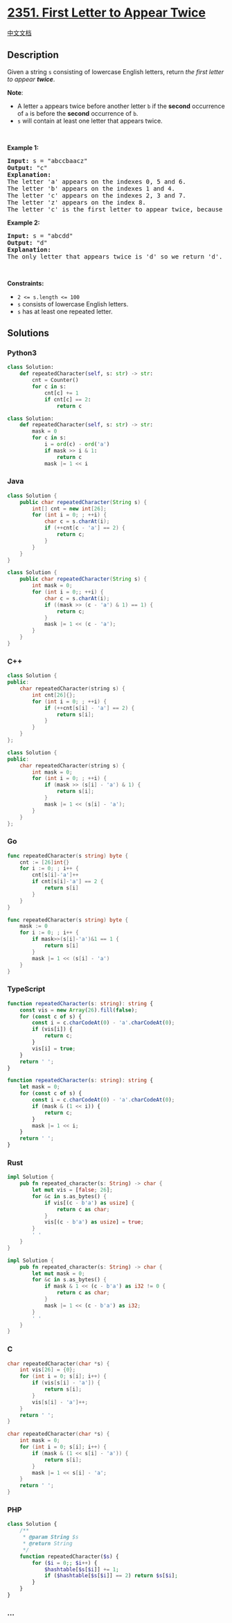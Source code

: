 # [2351. First Letter to Appear Twice](https://leetcode.com/problems/first-letter-to-appear-twice)

[中文文档](/solution/2300-2399/2351.First%20Letter%20to%20Appear%20Twice/README.md)

## Description

<p>Given a string <code>s</code> consisting of lowercase English letters, return <em>the first letter to appear <strong>twice</strong></em>.</p>

<p><strong>Note</strong>:</p>

<ul>
	<li>A letter <code>a</code> appears twice before another letter <code>b</code> if the <strong>second</strong> occurrence of <code>a</code> is before the <strong>second</strong> occurrence of <code>b</code>.</li>
	<li><code>s</code> will contain at least one letter that appears twice.</li>
</ul>

<p>&nbsp;</p>
<p><strong class="example">Example 1:</strong></p>

<pre>
<strong>Input:</strong> s = &quot;abccbaacz&quot;
<strong>Output:</strong> &quot;c&quot;
<strong>Explanation:</strong>
The letter &#39;a&#39; appears on the indexes 0, 5 and 6.
The letter &#39;b&#39; appears on the indexes 1 and 4.
The letter &#39;c&#39; appears on the indexes 2, 3 and 7.
The letter &#39;z&#39; appears on the index 8.
The letter &#39;c&#39; is the first letter to appear twice, because out of all the letters the index of its second occurrence is the smallest.
</pre>

<p><strong class="example">Example 2:</strong></p>

<pre>
<strong>Input:</strong> s = &quot;abcdd&quot;
<strong>Output:</strong> &quot;d&quot;
<strong>Explanation:</strong>
The only letter that appears twice is &#39;d&#39; so we return &#39;d&#39;.
</pre>

<p>&nbsp;</p>
<p><strong>Constraints:</strong></p>

<ul>
	<li><code>2 &lt;= s.length &lt;= 100</code></li>
	<li><code>s</code> consists of lowercase English letters.</li>
	<li><code>s</code> has at least one repeated letter.</li>
</ul>

## Solutions

<!-- tabs:start -->

### **Python3**

```python
class Solution:
    def repeatedCharacter(self, s: str) -> str:
        cnt = Counter()
        for c in s:
            cnt[c] += 1
            if cnt[c] == 2:
                return c
```

```python
class Solution:
    def repeatedCharacter(self, s: str) -> str:
        mask = 0
        for c in s:
            i = ord(c) - ord('a')
            if mask >> i & 1:
                return c
            mask |= 1 << i
```

### **Java**

```java
class Solution {
    public char repeatedCharacter(String s) {
        int[] cnt = new int[26];
        for (int i = 0; ; ++i) {
            char c = s.charAt(i);
            if (++cnt[c - 'a'] == 2) {
                return c;
            }
        }
    }
}
```

```java
class Solution {
    public char repeatedCharacter(String s) {
        int mask = 0;
        for (int i = 0;; ++i) {
            char c = s.charAt(i);
            if ((mask >> (c - 'a') & 1) == 1) {
                return c;
            }
            mask |= 1 << (c - 'a');
        }
    }
}
```

### **C++**

```cpp
class Solution {
public:
    char repeatedCharacter(string s) {
        int cnt[26]{};
        for (int i = 0; ; ++i) {
            if (++cnt[s[i] - 'a'] == 2) {
                return s[i];
            }
        }
    }
};
```

```cpp
class Solution {
public:
    char repeatedCharacter(string s) {
        int mask = 0;
        for (int i = 0; ; ++i) {
            if (mask >> (s[i] - 'a') & 1) {
                return s[i];
            }
            mask |= 1 << (s[i] - 'a');
        }
    }
};
```

### **Go**

```go
func repeatedCharacter(s string) byte {
	cnt := [26]int{}
	for i := 0; ; i++ {
		cnt[s[i]-'a']++
		if cnt[s[i]-'a'] == 2 {
			return s[i]
		}
	}
}
```

```go
func repeatedCharacter(s string) byte {
	mask := 0
	for i := 0; ; i++ {
		if mask>>(s[i]-'a')&1 == 1 {
			return s[i]
		}
		mask |= 1 << (s[i] - 'a')
	}
}
```

### **TypeScript**

```ts
function repeatedCharacter(s: string): string {
    const vis = new Array(26).fill(false);
    for (const c of s) {
        const i = c.charCodeAt(0) - 'a'.charCodeAt(0);
        if (vis[i]) {
            return c;
        }
        vis[i] = true;
    }
    return ' ';
}
```

```ts
function repeatedCharacter(s: string): string {
    let mask = 0;
    for (const c of s) {
        const i = c.charCodeAt(0) - 'a'.charCodeAt(0);
        if (mask & (1 << i)) {
            return c;
        }
        mask |= 1 << i;
    }
    return ' ';
}
```

### **Rust**

```rust
impl Solution {
    pub fn repeated_character(s: String) -> char {
        let mut vis = [false; 26];
        for &c in s.as_bytes() {
            if vis[(c - b'a') as usize] {
                return c as char;
            }
            vis[(c - b'a') as usize] = true;
        }
        ' '
    }
}
```

```rust
impl Solution {
    pub fn repeated_character(s: String) -> char {
        let mut mask = 0;
        for &c in s.as_bytes() {
            if mask & 1 << (c - b'a') as i32 != 0 {
                return c as char;
            }
            mask |= 1 << (c - b'a') as i32;
        }
        ' '
    }
}
```

### **C**

```c
char repeatedCharacter(char *s) {
    int vis[26] = {0};
    for (int i = 0; s[i]; i++) {
        if (vis[s[i] - 'a']) {
            return s[i];
        }
        vis[s[i] - 'a']++;
    }
    return ' ';
}
```

```c
char repeatedCharacter(char *s) {
    int mask = 0;
    for (int i = 0; s[i]; i++) {
        if (mask & (1 << s[i] - 'a')) {
            return s[i];
        }
        mask |= 1 << s[i] - 'a';
    }
    return ' ';
}
```

### **PHP**

```php
class Solution {
    /**
     * @param String $s
     * @return String
     */
    function repeatedCharacter($s) {
        for ($i = 0;; $i++) {
            $hashtable[$s[$i]] += 1;
            if ($hashtable[$s[$i]] == 2) return $s[$i];
        }
    }
}
```

### **...**

```

```

<!-- tabs:end -->
